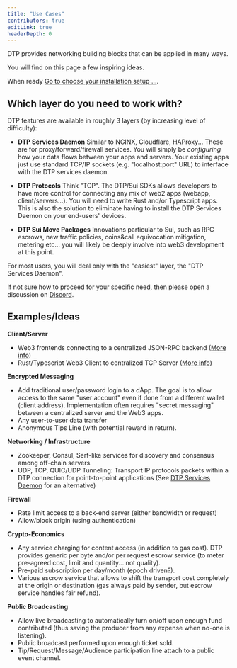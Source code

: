 ```yaml
---
title: "Use Cases"
contributors: true
editLink: true
headerDepth: 0
---
```


DTP provides networking building blocks that can be applied in many ways.

You will find on this page a few inspiring ideas.

When ready <a href='../how-to/install.md?url'><HopeIcon icon="arrow-right"/> Go to choose your installation setup ...</a>.

## Which layer do you need to work with?
DTP features are available in roughly 3 layers (by increasing level of difficulty):

- <b>DTP Services Daemon</b> Similar to NGINX, Cloudflare, HAProxy... These are for proxy/forward/firewall services. You will simply be *configuring* how your data flows between your apps and servers. Your existing apps just use standard TCP/IP sockets (e.g. "localhost:port" URL) to interface with the DTP services daemon.

- <b>DTP Protocols</b> Think "TCP". The DTP/Sui SDKs allows developers to have more control for connecting any mix of web2 apps (webapp, client/servers...). You will need to write Rust and/or Typescript apps. This is also the solution to eliminate having to install the DTP Services Daemon on your end-users' devices.
  
- <b>DTP Sui Move Packages</b> Innovations particular to Sui, such as RPC escrows, new traffic policies, coins&call equivocation mitigation, metering etc... you will likely be deeply involve into web3 development at this point.

For most users, you will deal only with the "easiest" layer, the "DTP Services Daemon".

If not sure how to proceed for your specific need, then please open a discussion on [Discord](https://discord.gg/Erb6SwsVbH).


## Examples/Ideas

**Client/Server**

* Web3 frontends connecting to a centralized JSON-RPC backend ([More info](../examples/rpc_firewall.md))
* Rust/Typescript Web3 Client to centralized TCP Server ([More info](../examples/web3_rust.md))

**Encrypted Messaging**

* Add traditional user/password login to a dApp. The goal is to allow access to the same "user account" even if done from a different wallet (client address). Implementation often requires "secret messaging" between a centralized server and the Web3 apps.
* Any user-to-user data transfer&#x20;
* Anonymous Tips Line (with potential reward in return).

**Networking / Infrastructure**

* Zookeeper, Consul, Serf-like services for discovery and consensus among off-chain servers.
* UDP, TCP, QUIC/UDP Tunneling: Transport IP protocols packets within a DTP connection for point-to-point applications (See [DTP Services Daemon](../how-to/install.md#choice-1-of-3-simplified-dtp-services-deployment) for an alternative)

**Firewall**

* Rate limit access to a back-end server (either bandwidth or request)
* Allow/block origin (using authentication)

**Crypto-Economics**

* Any service charging for content access (in addition to gas cost). DTP provides generic per byte and/or per request escrow service (to meter pre-agreed cost, limit and quantity... not quality).
* Pre-paid subscription per day/month (epoch driven?).
* Various escrow service that allows to shift the transport cost completely at the origin or destination (gas always paid by sender, but escrow service handles fair refund).

**Public Broadcasting**

* Allow live broadcasting to automatically turn on/off upon enough fund contributed (thus saving the producer from any expense when no-one is listening).
* Public broadcast performed upon enough ticket sold.
* Tip/Request/Message/Audience participation line attach to a public event channel.
